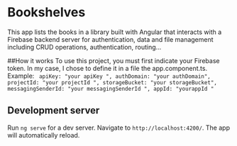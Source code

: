 # Bookshelves

This app lists the books in a library built with Angular that interacts with a Firebase backend server for authentication, data and file management including CRUD operations, authentication, routing…

##How it works
To use this project, you must first indicate your Firebase token.
In my case, I chose to define it in a file the app.component.ts.
Example:
` apiKey: "your apiKey ",
  authDomain: "your authDomain",
  projectId: "your projectId ",
  storageBucket: "your storageBucket",
  messagingSenderId: "your messagingSenderId ",
  appId: "yourappId "`

## Development server

Run `ng serve` for a dev server. Navigate to `http://localhost:4200/`. The app will automatically reload.
